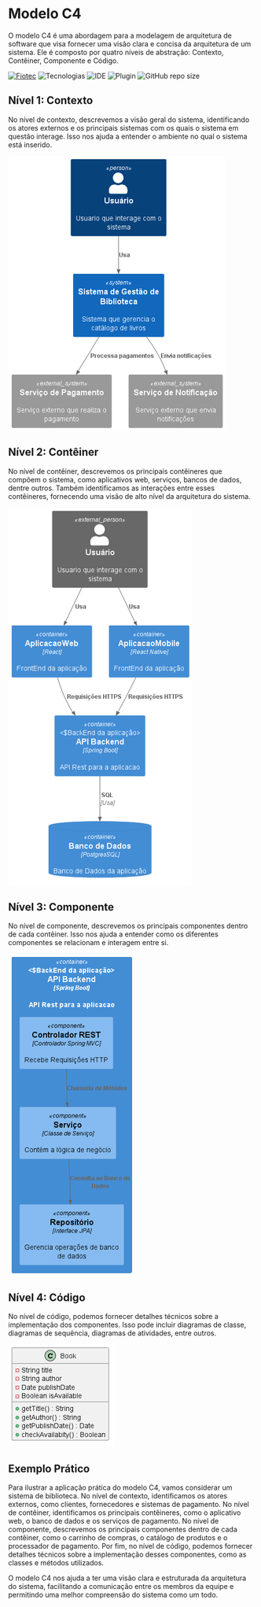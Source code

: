 # Modelo C4

O modelo C4 é uma abordagem para a modelagem de arquitetura de software que visa fornecer uma visão clara e concisa da arquitetura de um sistema. Ele é composto por quatro níveis de abstração: Contexto, Contêiner, Componente e Código.

[![Fiotec](https://img.shields.io/badge/Fundação-Fiotec-skyblue)](https://www.fiotec.fiocruz.br/)
![Tecnologias](https://img.shields.io/badge/Tecnologias-C4%20Model-blue)
![IDE](https://img.shields.io/badge/IDE-Visual%20Studio%20Code-orange)
![Plugin](https://img.shields.io/badge/Plugin-PlantUML-yellow)
![GitHub repo size](https://img.shields.io/github/repo-size/samoryfiotec/C4?label=Repo%20Size&color=brown&style=flat&suffix=KB)

## Nível 1: Contexto

No nível de contexto, descrevemos a visão geral do sistema, identificando os atores externos e os principais sistemas com os quais o sistema em questão interage. Isso nos ajuda a entender o ambiente no qual o sistema está inserido.

![Diagrama de Contexto](out\Contexto\BibliotecaContext.png)

## Nível 2: Contêiner

No nível de contêiner, descrevemos os principais contêineres que compõem o sistema, como aplicativos web, serviços, bancos de dados, dentre outros. Também identificamos as interações entre esses contêineres, fornecendo uma visão de alto nível da arquitetura do sistema.

![Diagrama de Container](out\Container\BibliotecaContainer.png)

## Nível 3: Componente

No nível de componente, descrevemos os principais componentes dentro de cada contêiner. Isso nos ajuda a entender como os diferentes componentes se relacionam e interagem entre si.

![Diagrama de Componente](out\Component\BibliotecaComponent.png)

## Nível 4: Código

No nível de código, podemos fornecer detalhes técnicos sobre a implementação dos componentes. Isso pode incluir diagramas de classe, diagramas de sequência, diagramas de atividades, entre outros.

![Diagrama de Código](out\Codigo\BibliotecaCodigo.png)

## Exemplo Prático

Para ilustrar a aplicação prática do modelo C4, vamos considerar um sistema de biblioteca. No nível de contexto, identificamos os atores externos, como clientes, fornecedores e sistemas de pagamento. No nível de contêiner, identificamos os principais contêineres, como o aplicativo web, o banco de dados e os serviços de pagamento. No nível de componente, descrevemos os principais componentes dentro de cada contêiner, como o carrinho de compras, o catálogo de produtos e o processador de pagamento. Por fim, no nível de código, podemos fornecer detalhes técnicos sobre a implementação desses componentes, como as classes e métodos utilizados.

O modelo C4 nos ajuda a ter uma visão clara e estruturada da arquitetura do sistema, facilitando a comunicação entre os membros da equipe e permitindo uma melhor compreensão do sistema como um todo.
